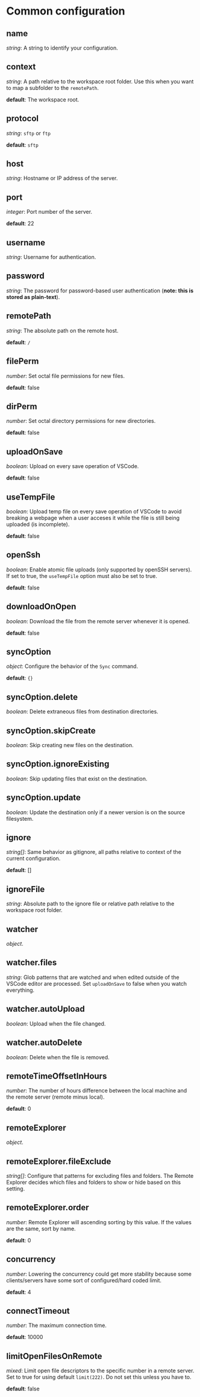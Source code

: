 # Common configuration

## name
*string*: A string to identify your configuration.

## context
*string*: A path relative to the workspace root folder.
Use this when you want to map a subfolder to the `remotePath`.

**default**: The workspace root.

## protocol
*string*: `sftp` or `ftp`

**default**: `sftp`

## host
*string*: Hostname or IP address of the server.

## port
*integer*: Port number of the server.

**default**: 22

## username
*string*: Username for authentication.

## password
*string*: The password for password-based user authentication (**note: this is stored as plain-text**).

## remotePath
*string*: The absolute path on the remote host.

**default**: `/`

## filePerm
*number*: Set octal file permissions for new files.

**default**: false

## dirPerm
*number*: Set octal directory permissions for new directories.

**default**: false

## uploadOnSave
*boolean*: Upload on every save operation of VSCode.

**default**: false

## useTempFile
*boolean*: Upload temp file on every save operation of VSCode to avoid breaking a webpage when a user acceses it while the file is still being uploaded (is incomplete).

**default**: false

## openSsh
*boolean*: Enable atomic file uploads (only supported by openSSH servers).
If set to true, the `useTempFile` option must also be set to true.

**default**: false

## downloadOnOpen
*boolean*: Download the file from the remote server whenever it is opened.

**default**: false

## syncOption
*object*: Configure the behavior of the `Sync` command.

**default**: `{}`

## syncOption.delete
*boolean*: Delete extraneous files from destination directories.

## syncOption.skipCreate
*boolean*: Skip creating new files on the destination.

## syncOption.ignoreExisting
*boolean*: Skip updating files that exist on the destination.

## syncOption.update
*boolean*: Update the destination only if a newer version is on the source filesystem.

## ignore
*string[]*: Same behavior as gitignore, all paths relative to context of the current configuration.

**default**: []

## ignoreFile
*string*: Absolute path to the ignore file or relative path relative to the workspace root folder.

## watcher
*object*.

## watcher.files
*string*: Glob patterns that are watched and when edited outside of the VSCode editor are processed.
Set `uploadOnSave` to false when you watch everything.

## watcher.autoUpload
*boolean*: Upload when the file changed.

## watcher.autoDelete
*boolean*: Delete when the file is removed.

## remoteTimeOffsetInHours
*number*: The number of hours difference between the local machine and the remote server (remote minus local).

**default**: 0

## remoteExplorer
*object*.

## remoteExplorer.fileExclude
*string[]*: Configure that patterns for excluding files and folders.
The Remote Explorer decides which files and folders to show or hide based on this setting.

## remoteExplorer.order
*number*: Remote Explorer will ascending sorting by this value. If the values are the same, sort by name.

**default**: 0

## concurrency
*number*: Lowering the concurrency could get more stability because some clients/servers have some sort of configured/hard coded limit.

**default**: 4

## connectTimeout
*number*: The maximum connection time.

**default**: 10000

## limitOpenFilesOnRemote
*mixed*: Limit open file descriptors to the specific number in a remote server.
Set to true for using default `limit(222)`. Do not set this unless you have to.

**default**: false
